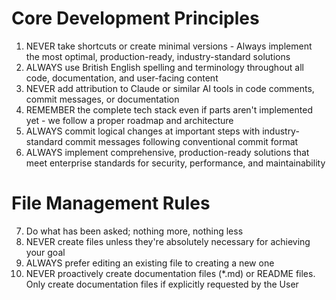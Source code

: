 # Core Development Principles

1. NEVER take shortcuts or create minimal versions - Always implement the most optimal, production-ready, industry-standard solutions
2. ALWAYS use British English spelling and terminology throughout all code, documentation, and user-facing content
3. NEVER add attribution to Claude or similar AI tools in code comments, commit messages, or documentation
4. REMEMBER the complete tech stack even if parts aren't implemented yet - we follow a proper roadmap and architecture
5. ALWAYS commit logical changes at important steps with industry-standard commit messages following conventional commit format
6. ALWAYS implement comprehensive, production-ready solutions that meet enterprise standards for security, performance, and maintainability

# File Management Rules

7. Do what has been asked; nothing more, nothing less
8. NEVER create files unless they're absolutely necessary for achieving your goal
9. ALWAYS prefer editing an existing file to creating a new one
10. NEVER proactively create documentation files (*.md) or README files. Only create documentation files if explicitly requested by the User